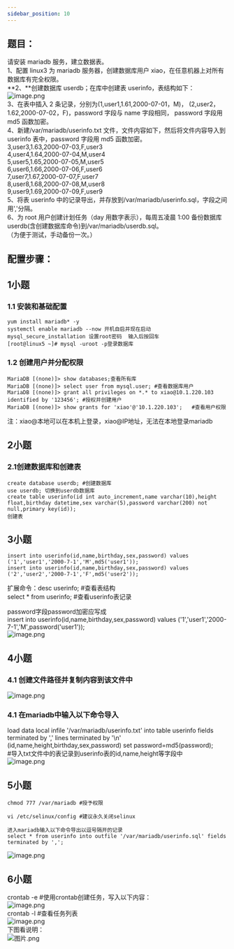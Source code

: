 ```yaml
---
sidebar_position: 10
---
```


## **题目：**
请安装 mariadb 服务，建立数据表。 <br />1、配置 linux3 为 mariadb 服务器，创建数据库用户 xiao，在任意机器上对所有数据库有完全权限。<br />**2、**创建数据库 userdb；在库中创建表 userinfo，表结构如下： <br />![image.png](https://cdn.nlark.com/yuque/0/2023/png/33622884/1694499387348-dacb2483-9083-4228-b0b6-10edb6992ee8.png#averageHue=%23eae9e8&clientId=uf77fbeec-1a20-4&from=paste&height=239&id=u423055b2&originHeight=329&originWidth=889&originalType=binary&ratio=1.375&rotation=0&showTitle=false&size=49493&status=done&style=none&taskId=u2f207a11-a160-4468-9fdb-e6e5f3f689a&title=&width=646.5454545454545)<br />3、在表中插入 2 条记录，分别为(1,user1,1.61,2000-07-01，M)， (2,user2，1.62,2000-07-02，F)，password 字段与 name 字段相同， password 字段用 md5 函数加密。 <br />4、新建/var/mariadb/userinfo.txt 文件，文件内容如下，然后将文件内容导入到 userinfo 表中，password 字段用 md5 函数加密。 <br />3,user3,1.63,2000-07-03,F,user3 <br />4,user4,1.64,2000-07-04,M,user4 <br />5,user5,1.65,2000-07-05,M,user5 <br />6,user6,1.66,2000-07-06,F,user6 <br />7,user7,1.67,2000-07-07,F,user7 <br />8,user8,1.68,2000-07-08,M,user8 <br />9,user9,1.69,2000-07-09,F,user9 <br />5、将表 userinfo 中的记录导出，并存放到/var/mariadb/userinfo.sql，字段之间用','分隔。 <br />6、为 root 用户创建计划任务（day 用数字表示），每周五凌晨 1:00 备份数据库 userdb(含创建数据库命令)到/var/mariadb/userdb.sql。 <br />（为便于测试，手动备份一次。）
## 配置步骤：
## 1小题
### 1.1 安装和基础配置
```
yum install mariadb* -y
systemctl enable mariadb --now 开机自启并现在启动
mysql_secure_installation 设置root密码  输入后按回车
[root@linux5 ~]# mysql -uroot -p登录数据库
```
### 1.2 创建用户并分配权限
```
MariaDB [(none)]> show databases;查看所有库
MariaDB [(none)]> select user from mysql.user; #查看数据库用户
MariaDB [(none)]> grant all privileges on *.* to xiao@10.1.220.103 identified by '123456'; #授权并创建用户
MariaDB [(none)]> show grants for 'xiao'@'10.1.220.103';   #查看用户权限
```
注：xiao@本地可以在本机上登录，xiao@IP地址，无法在本地登录mariadb
## 2小题
### 2.1创建数据库和创建表
```
create database userdb; #创建数据库
use userdb; 切换到userdb数据库
create table userinfo(id int auto_increment,name varchar(10),height float,birthday datetime,sex varchar(5),password varchar(200) not null,primary key(id));
创建表
```
## 3小题
```
insert into userinfo(id,name,birthday,sex,password) values ('1','user1','2000-7-1','M',md5('user1'));
insert into userinfo(id,name,birthday,sex,password) values ('2','user2','2000-7-1','F',md5('user2'));
```
扩展命令：desc userinfo; #查看表结构<br />select * from userinfo; #查看userinfo表记录

password字段password加密应写成<br />insert into userinfo(id,name,birthday,sex,password) values ('1','user1','2000-7-1','M',password('user1'));<br />![image.png](https://cdn.nlark.com/yuque/0/2024/png/33622884/1714270398061-ed719429-61c6-40b2-a762-c549880d01ac.png#averageHue=%23110f0c&clientId=ud110c0e1-36a1-4&from=paste&height=138&id=u50e1d5c1&originHeight=138&originWidth=1463&originalType=binary&ratio=1&rotation=0&showTitle=false&size=15713&status=done&style=none&taskId=u4144a5ca-587a-42dc-b3f3-19374cdf1f9&title=&width=1463)
## 4小题
### 4.1 创建文件路径并复制内容到该文件中
![image.png](https://cdn.nlark.com/yuque/0/2024/png/33622884/1714270111775-04bd990a-75ef-4d4d-bbbd-88bce76e97e6.png#averageHue=%23100b06&clientId=ud110c0e1-36a1-4&from=paste&height=201&id=ud0109340&originHeight=201&originWidth=1025&originalType=binary&ratio=1&rotation=0&showTitle=false&size=22188&status=done&style=none&taskId=u35ff57d1-29ea-4449-9ffc-9e5bf6c4808&title=&width=1025)
### 4.1 在mariadb中输入以下命令导入
 load data local infile '/var/mariadb/userinfo.txt' into table userinfo fields terminated by ',' lines terminated by '\n' (id,name,height,birthday,sex,password) set password=md5(password);<br /> #导入txt文件中的表记录到userinfo表的id,name,height等字段中<br />![image.png](https://cdn.nlark.com/yuque/0/2024/png/33622884/1714270367079-e2579df2-7010-4c41-af19-ec71833f25c4.png#averageHue=%2316120f&clientId=ud110c0e1-36a1-4&from=paste&height=373&id=u259b22c3&originHeight=373&originWidth=1394&originalType=binary&ratio=1&rotation=0&showTitle=false&size=51954&status=done&style=none&taskId=ue4fa5917-9e12-43e8-a773-124112c67d2&title=&width=1394)
## 5小题
```
chmod 777 /var/mariadb #授予权限

vi /etc/selinux/config #建议永久关闭selinux

进入mariadb输入以下命令导出以逗号隔开的记录
select * from userinfo into outfile '/var/mariadb/userinfo.sql' fields terminated by ',';
```
![image.png](https://cdn.nlark.com/yuque/0/2024/png/33622884/1714270455893-3634c8a2-dd93-4cf2-9fc3-bb9611f21773.png#averageHue=%231b140e&clientId=ud110c0e1-36a1-4&from=paste&height=247&id=ua75dd761&originHeight=247&originWidth=1347&originalType=binary&ratio=1&rotation=0&showTitle=false&size=46884&status=done&style=none&taskId=u95f1ba62-8702-4897-b8cb-4e89ddc32fe&title=&width=1347)
## 6小题
crontab -e    #使用crontab创建任务，写入以下内容：<br />![image.png](https://cdn.nlark.com/yuque/0/2023/png/33622884/1695966737822-fd37cf95-be5a-4b54-8d91-e19abf9a0b27.png#averageHue=%23330e28&clientId=u871f5835-3630-4&from=paste&height=19&id=ud43b6534&originHeight=29&originWidth=1070&originalType=binary&ratio=1.5&rotation=0&showTitle=false&size=13066&status=done&style=none&taskId=ua2b9d1bb-0af5-4689-8617-7432972a676&title=&width=713.3333333333334)<br />crontab -l  #查看任务列表<br />![image.png](https://cdn.nlark.com/yuque/0/2023/png/33622884/1695966711256-539b712b-eb25-4429-bdab-0d2b9a317393.png#averageHue=%23320c26&clientId=u871f5835-3630-4&from=paste&height=43&id=ua3c1dbd8&originHeight=65&originWidth=1063&originalType=binary&ratio=1.5&rotation=0&showTitle=false&size=21311&status=done&style=none&taskId=u30ee5f03-3dd9-4970-a3b8-f757010346e&title=&width=708.6666666666666)<br />下图看说明：<br />![图片.png](https://cdn.nlark.com/yuque/0/2023/png/33622884/1689685468768-75f09288-83e0-45a7-a293-857adb8ce005.png#averageHue=%23292d36&clientId=ucb0079dc-dfc2-4&from=paste&height=182&id=u22ccce82&originHeight=199&originWidth=780&originalType=binary&ratio=1.0909090909090908&rotation=0&showTitle=false&size=20891&status=done&style=none&taskId=u9b71b2a2-8ba7-498e-80d5-1af34b73aa0&title=&width=715)
